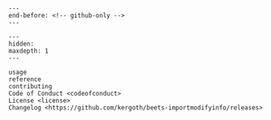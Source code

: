 ```{include} ../README.md
---
end-before: <!-- github-only -->
---
```

<!-- markdownlint-disable MD053 -->

[license]: license
[contributor guide]: contributing
[command-line reference]: usage
[contributor covenant]: codeofconduct

```{toctree}
---
hidden:
maxdepth: 1
---

usage
reference
contributing
Code of Conduct <codeofconduct>
License <license>
Changelog <https://github.com/kergoth/beets-importmodifyinfo/releases>
```
